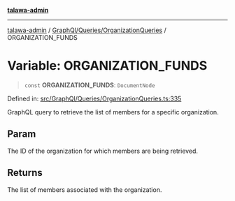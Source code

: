 [**talawa-admin**](../../../../README.md)

***

[talawa-admin](../../../../modules.md) / [GraphQl/Queries/OrganizationQueries](../README.md) / ORGANIZATION\_FUNDS

# Variable: ORGANIZATION\_FUNDS

> `const` **ORGANIZATION\_FUNDS**: `DocumentNode`

Defined in: [src/GraphQl/Queries/OrganizationQueries.ts:335](https://github.com/bint-Eve/talawa-admin/blob/e05e1a03180dbbfc7ba850102958ea6b6cd4b01e/src/GraphQl/Queries/OrganizationQueries.ts#L335)

GraphQL query to retrieve the list of members for a specific organization.

## Param

The ID of the organization for which members are being retrieved.

## Returns

The list of members associated with the organization.
